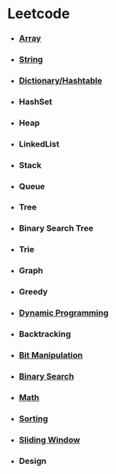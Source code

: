 # Leetcode
- ### [Array](https://github.com/idanhuang/Leetcode/blob/master/docs/Array.md)
- ### [String](https://github.com/idanhuang/Leetcode/blob/master/docs/String.md)
- ### [Dictionary/Hashtable](https://github.com/idanhuang/Leetcode/blob/master/docs/Dictionary.md)
- ### HashSet
- ### Heap
- ### LinkedList
- ### Stack
- ### Queue
- ### Tree
- ### Binary Search Tree
- ### Trie
- ### Graph
- ### Greedy
- ### [Dynamic Programming](https://github.com/idanhuang/Leetcode/blob/master/docs/DynamicProgramming.md)
- ### Backtracking
- ### [Bit Manipulation](https://github.com/idanhuang/Leetcode/blob/master/docs/BitManipulation.md)
- ### [Binary Search](https://github.com/idanhuang/Leetcode/blob/master/docs/BinarySearch.md)
- ### [Math](https://github.com/idanhuang/Leetcode/blob/master/docs/Math.md)
- ### [Sorting](https://github.com/idanhuang/Leetcode/blob/master/docs/Sorting.md)
- ### [Sliding Window](https://github.com/idanhuang/Leetcode/blob/master/docs/SlidingWindow.md)
- ### Design
